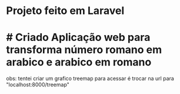 ﻿# Projeto feito em Laravel

 # # Criado Aplicação web para transforma número romano em arabico e arabico em romano

 obs: tentei criar um grafico treemap para acessar é trocar na url para "localhost:8000/treemap"
